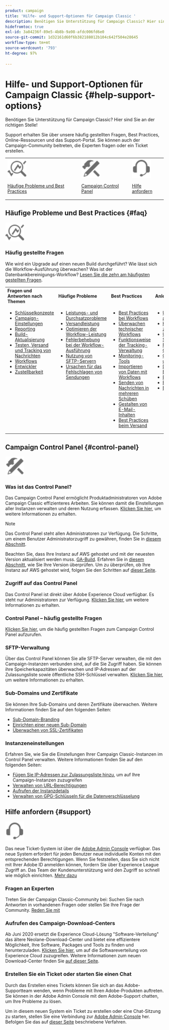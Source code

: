 ```yaml
---
product: campaign
title: 'Hilfe- und Support-Optionen für Campaign Classic '
description: Benötigen Sie Unterstützung für Campaign Classic? Hier sind Sie an der richtigen Stelle!
hidefromtoc: true
exl-id: 3a84236f-89e5-4b8b-9a98-afdc006fd6e0
source-git-commit: 1d32161d60f6b382188012b104c642f504e28645
workflow-type: tm+mt
source-wordcount: '793'
ht-degree: 97%

---
```


# Hilfe- und Support-Optionen für Campaign Classic {#help-support-options}

Benötigen Sie Unterstützung für Campaign Classic? Hier sind Sie an der richtigen Stelle!

Support erhalten Sie über unsere häufig gestellten Fragen, Best Practices, Online-Ressourcen und das Support-Portal. Sie können auch der Campaign-Community beitreten, die Experten fragen oder ein Ticket erstellen.

<table>
    <tr>
        <td><img src="platform/using/assets/do-not-localize/icon-faq.svg" width="60px"><p><a href="#faq">Häufige Probleme und Best Practices</a></p></td>
        <td><img src="platform/using/assets/do-not-localize/icon-control-panel.svg" width="60px"><p><a href="#control-panel">Campaign Control Panel</a></p></td>
        <td><img src="platform/using/assets/do-not-localize/icon-support.svg" width="60px"><p><a href="#support">Hilfe anfordern</a></p></td>
    </tr>
</table>

## Häufige Probleme und Best Practices {#faq}

<img src="platform/using/assets/do-not-localize/icon-faq.svg" width="60px">

### Häufig gestellte Fragen

Wie wird ein Upgrade auf einen neuen Build durchgeführt? Wie lässt sich die Workflow-Ausführung überwachen? Was ist der Datenbankbereinigungs-Workflow? [Lesen Sie die zehn am häufigsten gestellten Fragen](platform/using/common-questions.md).

<table>
    <tr><td><strong>Fragen und Antworten nach Themen</strong></td><td><strong>Häufige Probleme</strong></td><td><strong>Best Practices</strong></td><td><strong>Anleitung</strong></td></tr>
    <tr>
    <td valign="top">
        <ul>
        <li><a href="platform/using/faq-key-concepts.md">Schlüsselkonzepte</a></li>
        <li><a href="platform/using/faq-campaign-config.md">Campaign-Einstellungen</a></li>
        <li><a href="platform/using/faq-reporting.md">Reporting</a></li>
        <li><a href="platform/using/faq-build-upgrade.md">Build-Aktualisierung</a></li>
        <li><a href="platform/using/faq-messages.md">Testen, Versand und Tracking von Nachrichten</a></li>
        <li><a href="platform/using/faq-workflows.md">Workflows</a></li>
        <li><a href="platform/using/faq-developers.md">Entwickler</a></li>
        <li><a href="delivery/using/monitoring-deliverability.md">Zustellbarkeit</a></li>
        </ul>
    </td>
    <td valign="top">
        <ul>
        <li><a href="production/using/performance-and-throughput-issues.md">Leistungs- und Durchsatzprobleme</a></li>
        <li><a href="delivery/using/delivery-performances.md">Versandleistung</a></li>
        <li><a href="workflow/using/workflow-best-practices.md">Optimieren der Workflow-Leistung</a></li>
        <li><a href="workflow/using/monitoring-workflow-execution.md">Fehlerbehebung bei der Workflow-Ausführung</a></li>
        <li><a href="platform/using/sftp-server-usage.md">Nutzung von SFTP-Servern</a></li>
        <li><a href="delivery/using/understanding-delivery-failures.md">Ursachen für das Fehlschlagen von Sendungen</a></li>
        </ul>
    </td>
   <td valign="top">
        <ul>
        <li><a href="workflow/using/workflow-best-practices.md">Best Practices bei Workflows</a></li>
        <li><a href="workflow/using/monitoring-technical-workflows.md">Überwachen technischer Workflows</a></li>
        <li><a href="delivery/using/about-message-tracking.md">Funktionsweise der Tracking-Verwaltung</a></li>
        <li><a href="production/using/monitoring-guidelines.md">Monitoring-Tools</a></li>
        <li><a href="platform/using/import-export-workflows.md">Importieren von Daten mit Workflows</a></li>
        <li><a href="delivery/using/steps-sending-the-delivery.md">Senden von Nachrichten in mehreren Schüben</a></li>
        <li><a href="delivery/using/defining-the-email-content.md">Gestalten von E-Mail-Inhalten</a></li>
        <li><a href="delivery/using/delivery-best-practices.md">Best Practices beim Versand</a></li>
        </ul>
    </td>
    <td valign="top">
        <ul>
        <li><a href="production/using/build-upgrade.md">Upgrade auf den aktuellen Build</a></li>
        <li><a href="platform/using/faq-build-upgrade.md">Häufig gestellte Fragen zum Build-Upgrade</a></li>
        <li><a href="delivery/using/about-delivery-monitoring.md">Überwachen von Sendungen</a></li>
        <li><a href="delivery/using/understanding-quarantine-management.md">Funktionsweise der Quarantäneverwaltung</a></li>
        <li><a href="installation/using/get-started-security-privacy.md">Checkliste für Sicherheit und Datenschutz</a></li>
        <li><a href="platform/using/privacy-management.md">Datenschutz- und Einverständnisverwaltung</a></li>
        <li><a href="platform/using/steps-to-create-a-query.md">Erstellen einer Abfrage</a></li>
        <li><a href="workflow/using/querying-recipient-table.md">Beispiele für Abfragen</a></li>
        <li><a href="workflow/using/building-a-workflow.md">Erstellen eines Workflows</a></li>
        </ul>
    </td>
    </tr>
</table>

## Campaign Control Panel {#control-panel}

<img src="platform/using/assets/do-not-localize/icon-control-panel.svg" width="60px">

### Was ist das Control Panel?

Das Campaign Control Panel ermöglicht Produktadministratoren von Adobe Campaign Classic effizienteres Arbeiten. Sie können damit die Einstellungen aller Instanzen verwalten und deren Nutzung erfassen.
[Klicken Sie hier](https://experienceleague.adobe.com/docs/control-panel/using/discover-control-panel/key-features.html?lang=de), um weitere Informationen zu erhalten.

>[!NOTE]
>
>Das Control Panel steht allen Administratoren zur Verfügung. Die Schritte, um einem Benutzer Administratorzugriff zu gewähren, finden Sie in [diesem Abschnitt](https://experienceleague.adobe.com/docs/control-panel/using/discover-control-panel/managing-permissions.html?lang=de#discover-control-panel).
>
>Beachten Sie, dass Ihre Instanz auf AWS gehostet und mit der neuesten Version aktualisiert werden muss. [GA-Build](rn/using/rn-overview.md). Erfahren Sie in [diesem Abschnitt](platform/using/launching-adobe-campaign.md#getting-your-campaign-version), wie Sie Ihre Version überprüfen. Um zu überprüfen, ob Ihre Instanz auf AWS gehostet wird, folgen Sie den Schritten auf [dieser Seite](https://experienceleague.adobe.com/docs/control-panel/using/faq.html?lang=de).

### Zugriff auf das Control Panel

Das Control Panel ist direkt über Adobe Experience Cloud verfügbar. Es steht nur Administratoren zur Verfügung. [Klicken Sie hier](https://experienceleague.adobe.com/docs/control-panel/using/discover-control-panel/accessing-control-panel.html?lang=de), um weitere Informationen zu erhalten.

### Control Panel – häufig gestellte Fragen

[Klicken Sie hier](https://experienceleague.adobe.com/docs/control-panel/using/faq.html), um die häufig gestellten Fragen zum Campaign Control Panel aufzurufen.

### SFTP-Verwaltung

Über das Control Panel können Sie alle SFTP-Server verwalten, die mit den Campaign-Instanzen verbunden sind, auf die Sie Zugriff haben. Sie können ihre Speicherkapazitäten überwachen und IP-Adressen auf der Zulassungsliste sowie öffentliche SSH-Schlüssel verwalten. [Klicken Sie hier](https://experienceleague.adobe.com/docs/control-panel/using/sftp-management/about-sftp-management.html?lang=de), um weitere Informationen zu erhalten.

### Sub-Domains und Zertifikate

Sie können Ihre Sub-Domains und deren Zertifikate überwachen. Weitere Informationen finden Sie auf den folgenden Seiten:
* [Sub-Domain-Branding](https://experienceleague.adobe.com/docs/control-panel/using/subdomains-and-certificates/subdomains-branding.html?lang=de)
* [Einrichten einer neuen Sub-Domain](https://experienceleague.adobe.com/docs/control-panel/using/subdomains-and-certificates/setting-up-new-subdomain.html?lang=de)
* [Überwachen von SSL-Zertifikaten](https://experienceleague.adobe.com/docs/control-panel/using/subdomains-and-certificates/monitoring-ssl-certificates.html?lang=de)

### Instanzeneinstellungen

Erfahren Sie, wie Sie die Einstellungen Ihrer Campaign Classic-Instanzen im Control Panel verwalten. Weitere Informationen finden Sie auf den folgenden Seiten:
* [Fügen Sie IP-Adressen zur Zulassungsliste hinzu](https://experienceleague.adobe.com/docs/control-panel/using/instances-settings/ip-allow-listing-instance-access.html?lang=de), um auf Ihre Campaign-Instanzen zuzugreifen 
* [Verwalten von URL-Berechtigungen](https://experienceleague.adobe.com/docs/control-panel/using/instances-settings/url-permissions.html?lang=de)
* [Aufrufen der Instanzdetails](https://experienceleague.adobe.com/docs/control-panel/using/instances-settings/instance-details.html?lang=de)
* [Verwalten von GPG-Schlüsseln für die Datenverschlüsselung](https://experienceleague.adobe.com/docs/control-panel/using/instances-settings/gpg-keys-management.html?lang=de)

## Hilfe anfordern {#support}

<img src="platform/using/assets/do-not-localize/icon-support.svg" width="60px">

Das neue Ticket-System ist über die [Adobe Admin Console](https://adminconsole.adobe.com/overview) verfügbar. Das neue System erfordert für jeden Benutzer neue individuelle Konten mit den entsprechenden Berechtigungen. Wenn Sie feststellen, dass Sie sich nicht mit Ihrer Adobe ID anmelden können, fordern Sie über Experience League Zugriff an. Das Team der Kundenunterstützung wird den Zugriff so schnell wie möglich einrichten. [Mehr dazu](https://helpx.adobe.com/de/enterprise/using/support-for-experience-cloud.html)

### Fragen an Experten

Treten Sie der Campaign Classic-Community bei: Suchen Sie nach Antworten in vorhandenen Fragen oder stellen Sie Ihre Frage der Community. [Reden Sie mit](https://experienceleaguecommunities.adobe.com/t5/adobe-campaign-classic/ct-p/adobe-campaign-classic-community?profile.language=de)

### Aufrufen des Campaign-Download-Centers

Ab Juni 2020 ersetzt die Experience Cloud-Lösung &quot;Software-Verteilung&quot; das ältere Neolane-Download-Center und bietet eine effizientere Möglichkeit, Ihre Software, Packages und Tools zu finden und herunterzuladen. [Klicken Sie hier](https://experience.adobe.com/#/downloads/content/software-distribution/en/campaign.html), um auf die Softwareverteilung von Experience Cloud zuzugreifen.
Weitere Informationen zum neuen Download-Center finden Sie [auf dieser Seite](https://experienceleague.adobe.com/docs/experience-cloud/software-distribution/home.html?lang=de).

### Erstellen Sie ein Ticket oder starten Sie einen Chat

Durch das Erstellen eines Tickets können Sie sich an das Adobe-Supportteam wenden, wenn Probleme mit Ihren Adobe-Produkten auftreten. Sie können in der Adobe Admin Console mit dem Adobe-Support chatten, um Ihre Probleme zu lösen.

Um in diesem neuen System ein Ticket zu erstellen oder eine Chat-Sitzung zu starten, stellen Sie eine Verbindung zur [Adobe Admin Console](https://adminconsole.adobe.com/overview) her. Befolgen Sie das auf [dieser Seite](https://helpx.adobe.com/enterprise/using/support-for-experience-cloud.html) beschriebene Verfahren.
